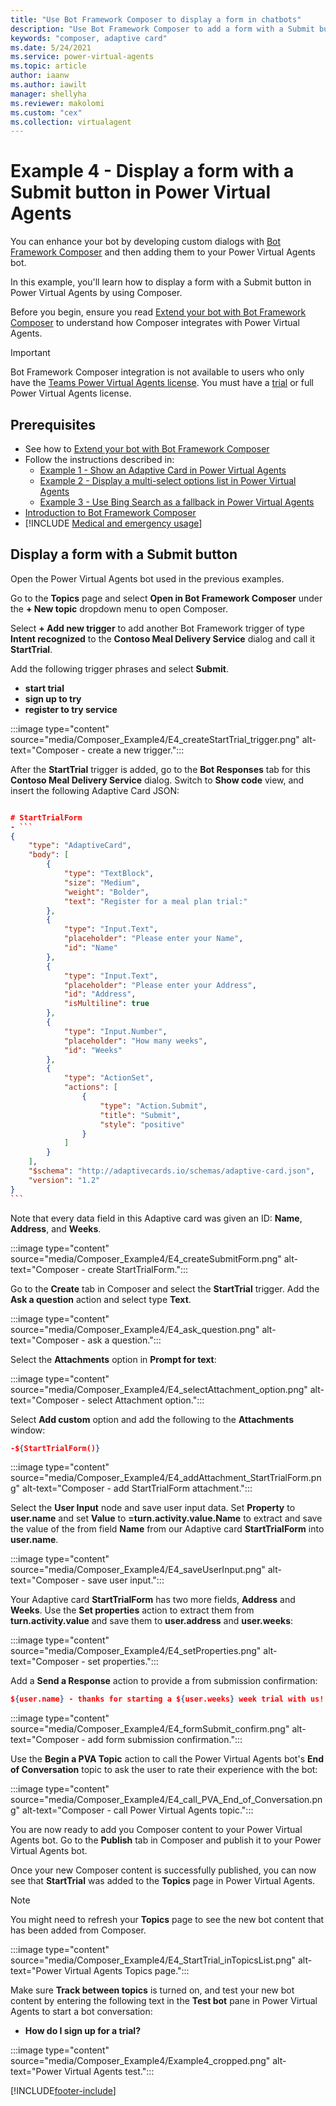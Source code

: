 ```yaml
---
title: "Use Bot Framework Composer to display a form in chatbots"
description: "Use Bot Framework Composer to add a form with a Submit button to your Power Virtual Agents chatbot."
keywords: "composer, adaptive card"
ms.date: 5/24/2021
ms.service: power-virtual-agents
ms.topic: article
author: iaanw
ms.author: iawilt
manager: shellyha
ms.reviewer: makolomi
ms.custom: "cex"
ms.collection: virtualagent
---
```


# Example 4 - Display a form with a Submit button in Power Virtual Agents 

You can enhance your bot by developing custom dialogs with [Bot Framework Composer](/composer/) and then adding them to your Power Virtual Agents bot. 

In this example, you'll learn how to display a form with a Submit button in Power Virtual Agents by using Composer.

Before you begin, ensure you read [Extend your bot with Bot Framework Composer](advanced-bot-framework-composer.md) to understand how Composer integrates with Power Virtual Agents.



>[!IMPORTANT]
>Bot Framework Composer integration is not available to users who only have the [Teams Power Virtual Agents license](requirements-licensing-subscriptions.md). You must have a [trial](sign-up-individual.md) or full Power Virtual Agents license.


## Prerequisites

- See how to [Extend your bot with Bot Framework Composer](advanced-bot-framework-composer.md)
- Follow the instructions described in: 
  - [Example 1 - Show an Adaptive Card in Power Virtual Agents](advanced-bot-framework-composer-example1.md)
  - [Example 2 - Display a multi-select options list in Power Virtual Agents](advanced-bot-framework-composer-example2.md)
  - [Example 3 - Use Bing Search as a fallback in Power Virtual Agents](advanced-bot-framework-composer-example3.md)
- [Introduction to Bot Framework Composer](/composer/introduction)
- [!INCLUDE [Medical and emergency usage](includes/pva-usage-limitations.md)]



## Display a form with a Submit button

Open the Power Virtual Agents bot used in the previous examples.

Go to the **Topics** page and select **Open in Bot Framework Composer** under the **+ New topic** dropdown menu to open Composer. 

Select **+ Add new trigger** to add another Bot Framework trigger of type **Intent recognized** to the **Contoso Meal Delivery Service** dialog and call it **StartTrial**. 

Add the following trigger phrases and select **Submit**.
- **start trial**
- **sign up to try**
- **register to try service**

:::image type="content" source="media/Composer_Example4/E4_createStartTrial_trigger.png" alt-text="Composer - create a new trigger.":::

After the **StartTrial** trigger is added, go to the **Bot Responses** tab for this **Contoso Meal Delivery Service** dialog. Switch to **Show code** view, and insert the following Adaptive Card JSON:


````JSON

# StartTrialForm
- ```
{
    "type": "AdaptiveCard",
    "body": [
        {
            "type": "TextBlock",
            "size": "Medium",
            "weight": "Bolder",
            "text": "Register for a meal plan trial:"
        },
        {
            "type": "Input.Text",
            "placeholder": "Please enter your Name",
            "id": "Name"
        },
        {
            "type": "Input.Text",
            "placeholder": "Please enter your Address",
            "id": "Address",
            "isMultiline": true
        },
        {
            "type": "Input.Number",
            "placeholder": "How many weeks",
            "id": "Weeks"
        },
        {
            "type": "ActionSet",
            "actions": [
                {
                    "type": "Action.Submit",
                    "title": "Submit",
                    "style": "positive"
                }
            ]
        }
    ],
    "$schema": "http://adaptivecards.io/schemas/adaptive-card.json",
    "version": "1.2"
}
```
````

Note that every data field in this Adaptive card was given an ID: **Name**, **Address**, and **Weeks**.

:::image type="content" source="media/Composer_Example4/E4_createSubmitForm.png" alt-text="Composer - create StartTrialForm.":::

Go to the **Create** tab in Composer and select the **StartTrial** trigger. Add the **Ask a question** action and select type **Text**.

:::image type="content" source="media/Composer_Example4/E4_ask_question.png" alt-text="Composer - ask a question.":::

Select the **Attachments** option in **Prompt for text**:

:::image type="content" source="media/Composer_Example4/E4_selectAttachment_option.png" alt-text="Composer - select Attachment option.":::

Select **Add custom** option and add the following to the **Attachments** window:

```JSON
-${StartTrialForm()}
```

:::image type="content" source="media/Composer_Example4/E4_addAttachment_StartTrialForm.png" alt-text="Composer - add StartTrialForm attachment.":::

Select the **User Input** node and save user input data. Set **Property** to **user.name** and set **Value** to **=turn.activity.value.Name** to extract and save the value of the from field **Name** from our Adaptive card **StartTrialForm** into **user.name**.

:::image type="content" source="media/Composer_Example4/E4_saveUserInput.png" alt-text="Composer - save user input.":::

Your Adaptive card **StartTrialForm** has two more fields, **Address** and **Weeks**. Use the **Set properties** action to extract them from **turn.activity.value** and save them to **user.address** and **user.weeks**:

:::image type="content" source="media/Composer_Example4/E4_setProperties.png" alt-text="Composer - set properties.":::

Add a **Send a Response** action to provide a from submission confirmation:

```JSON
${user.name} - thanks for starting a ${user.weeks} week trial with us! Your meals will be delivered to this address: ${user.address}.
```

:::image type="content" source="media/Composer_Example4/E4_formSubmit_confirm.png" alt-text="Composer - add form submission confirmation.":::

Use the **Begin a PVA Topic** action to call the Power Virtual Agents bot's **End of Conversation** topic to ask the user to rate their experience with the bot:

:::image type="content" source="media/Composer_Example4/E4_call_PVA_End_of_Conversation.png" alt-text="Composer - call Power Virtual Agents topic.":::

You are now ready to add you Composer content to your Power Virtual Agents bot. Go to the **Publish** tab in Composer and publish it to your Power Virtual Agents bot.

Once your new Composer content is successfully published, you can now see that **StartTrial** was added to the **Topics** page in Power Virtual Agents.

>[!NOTE]
>You might need to refresh your **Topics** page to see the new bot content that has been added from Composer.


:::image type="content" source="media/Composer_Example4/E4_StartTrial_inTopicsList.png" alt-text="Power Virtual Agents Topics page.":::

Make sure **Track between topics** is turned on, and test your new bot content by entering the following text in the **Test bot** pane in Power Virtual Agents to start a bot conversation:
- **How do I sign up for a trial?**

:::image type="content" source="media/Composer_Example4/Example4_cropped.png" alt-text="Power Virtual Agents test.":::


[!INCLUDE[footer-include](includes/footer-banner.md)]
